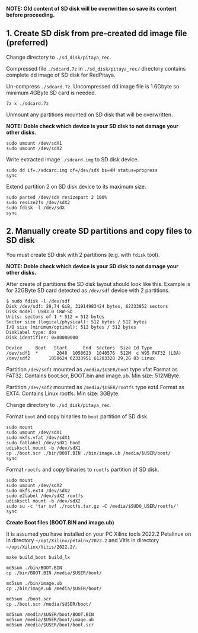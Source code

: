 **NOTE: Old content of SD disk will be overwritten so save its content before proceeding.**

## 1. Create SD disk from pre-created dd image file (preferred)

Change directory to `./sd_disk/pitaya_rec`.

Compressed file `./sdcard.7z` in `./sd_disk/pitaya_rec/` directory contains complete dd image of SD disk for RedPitaya.

Un-compress `./sdcard.7z`. Uncompressed dd image file is 1.6Gbyte so minimum 4GByte SD card is needed.

```
7z x ./sdcard.7z
```

Unmount any partitions mounted on SD disk that will be overwritten.

**NOTE: Doble check which device is your SD disk to not damage your other disks.**

```
sudo umount /dev/sdX1
sudo umount /dev/sdX2
```

Write extracted image `./sdcard.img` to SD disk device.

```
sudo dd if=./sdcard.img of=/dev/sdX bs=4M status=progress
sync
```

Extend partition 2 on SD disk device to its maximum size.

```
sudo parted /dev/sdX resizepart 2 100%
sudo resize2fs /dev/sdX2
sudo fdisk -l /dev/sdX
sync
```

## 2. Manually create SD partitions and copy files to SD disk

You must create SD disk with 2 partitions (e.g. with `fdisk` tool).

**NOTE: Doble check which device is your SD disk to not damage your other disks.**

After create of partitions the SD disk layout should look like this. Example is for 32GByte SD card detected as `/dev/sdf` device with 2 partitions.

```
$ sudo fdisk -l /dev/sdf
Disk /dev/sdf: 29,74 GiB, 31914983424 bytes, 62333952 sectors
Disk model: USB3.0 CRW-SD   
Units: sectors of 1 * 512 = 512 bytes
Sector size (logical/physical): 512 bytes / 512 bytes
I/O size (minimum/optimal): 512 bytes / 512 bytes
Disklabel type: dos
Disk identifier: 0x00000000

Device     Boot   Start      End  Sectors  Size Id Type
/dev/sdf1  *       2048  1050623  1048576  512M  c W95 FAT32 (LBA)
/dev/sdf2       1050624 62333951 61283328 29,2G 83 Linux
```

Partition `/dev/sdf1` mounted as `/media/$USER/boot` type vfat
Format as FAT32.
Contains boot.scr, BOOT.bin and image.ub.
Min size: 512MByte.

Partition `/dev/sdf2` mounted as `/media/$USER/rootfs` type ext4
Format as EXT4.
Contains Linux rootfs.
Min size: 3GByte.

Change directory to `./sd_disk/pitaya_rec`.

Format `boot` and copy binaries to `boot` partition of SD disk.

```
sudo mount
sudo umount /dev/sdX1
sudo mkfs.vfat /dev/sdX1
sudo fatlabel /dev/sdX1 boot
udisksctl mount -b /dev/sdX1
cp ./boot.scr ./bin/BOOT.BIN ./bin/image.ub /media/$USER/boot/
sync
```

Format `rootfs` and copy binaries to `rootfs` partition of SD disk.

```
sudo mount
sudo umount /dev/sdX2
sudo mkfs.ext4 /dev/sdX2
sudo e2label /dev/sdX2 rootfs
udisksctl mount -b /dev/sdX2
sudo su -c 'tar xvf ./rootfs.tar.gz -C /media/$SUDO_USER/rootfs/'
sync
```

**Create Boot files (BOOT.BIN and image.ub)**

It is assumed you have installed on your PC Xilinx tools 2022.2 Petalinux on in directory `~/opt/Xilinx/petalnx/2022.2` and Vitis in directory `~/opt/Xilinx/Vitis/2022.2/`.

```
make build_boot build_lx
```

```
md5sum ./bin/BOOT.BIN
cp ./bin/BOOT.BIN /media/$USER/boot/

md5sum ./bin/image.ub
cp ./bin/image.ub /media/$USER/boot/

md5sum ./boot.scr
cp ./boot.scr /media/$USER/boot/

md5sum /media/$USER/boot/BOOT.BIN
md5sum /media/$USER/boot/image.ub
md5sum /media/$USER/boot/boot.scr
```
